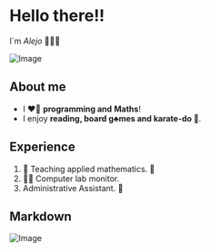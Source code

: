 # Hello there!!
I´m *Alejo* 🧑🏻‍🚀



![Image](https://pruebacorreoescuelaingeduco-my.sharepoint.com/:i:/g/personal/daniel_acero_mail_escuelaing_edu_co/EeaJUHU86vxMn9GGkylCpi0BptBnjBs94BRRTko1qX5nOw?e=acSvUm)

## About me

-   I ❤️‍🔥 **programming and** **Maths**!
-   I enjoy **reading, board g♣️mes and karate-do 🦖**. 

## Experience

1. 🧮 Teaching applied mathematics. 🏰
2. 👨‍💻 Computer lab monitor. 
3. Administrative Assistant. 💱

## Markdown

![Image](https://pruebacorreoescuelaingeduco-my.sharepoint.com/:i:/g/personal/daniel_acero_mail_escuelaing_edu_co/Eeb9RGoctu1NnOCIh1AGfwEB3BIRhkWAqzGQIiV1AYBTFw?e=BgMizY)
